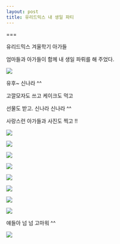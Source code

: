 ```yaml
---
layout: post
title: 유리드믹스 내 생일 파티
---
```

===

유리드믹스 겨울학기 아가들

엄마들과 아가들이 함께 내 생일 파뤼를 해 주었다.

![](http://previews.123rf.com/images/yayayoy/yayayoy1306/yayayoy130600009/20460345-Birthday-emoticon-blowing-cake-candle-Stock-Vector-happy.jpg)

유후~ 신나라 ^^

고깔모자도 쓰고 케이크도 먹고

선물도 받고. 신나라 신나라 ^^

사랑스런 아가들과 사진도 찍고 !!

![](https://dl.dropboxusercontent.com/u/9792864/141117%20%EC%9C%A0%EB%A6%AC%EB%93%9C%EB%AF%B9%EC%8A%A4%20%EB%82%B4%20%EC%83%9D%EC%9D%BC%20%ED%8C%8C%ED%8B%B0/IMG_2450.JPG)


![](https://dl.dropboxusercontent.com/u/9792864/141117%20%EC%9C%A0%EB%A6%AC%EB%93%9C%EB%AF%B9%EC%8A%A4%20%EB%82%B4%20%EC%83%9D%EC%9D%BC%20%ED%8C%8C%ED%8B%B0/IMG_2451.JPG)


![](https://dl.dropboxusercontent.com/u/9792864/141117%20%EC%9C%A0%EB%A6%AC%EB%93%9C%EB%AF%B9%EC%8A%A4%20%EB%82%B4%20%EC%83%9D%EC%9D%BC%20%ED%8C%8C%ED%8B%B0/IMG_2453.JPG)


![](https://dl.dropboxusercontent.com/u/9792864/141117%20%EC%9C%A0%EB%A6%AC%EB%93%9C%EB%AF%B9%EC%8A%A4%20%EB%82%B4%20%EC%83%9D%EC%9D%BC%20%ED%8C%8C%ED%8B%B0/IMG_2455.JPG)


![](https://dl.dropboxusercontent.com/u/9792864/141117%20%EC%9C%A0%EB%A6%AC%EB%93%9C%EB%AF%B9%EC%8A%A4%20%EB%82%B4%20%EC%83%9D%EC%9D%BC%20%ED%8C%8C%ED%8B%B0/IMG_2458.JPG)


![](https://dl.dropboxusercontent.com/u/9792864/141117%20%EC%9C%A0%EB%A6%AC%EB%93%9C%EB%AF%B9%EC%8A%A4%20%EB%82%B4%20%EC%83%9D%EC%9D%BC%20%ED%8C%8C%ED%8B%B0/IMG_2460.JPG)


![](https://dl.dropboxusercontent.com/u/9792864/141117%20%EC%9C%A0%EB%A6%AC%EB%93%9C%EB%AF%B9%EC%8A%A4%20%EB%82%B4%20%EC%83%9D%EC%9D%BC%20%ED%8C%8C%ED%8B%B0/IMG_2466.JPG)


![](https://dl.dropboxusercontent.com/u/9792864/141117%20%EC%9C%A0%EB%A6%AC%EB%93%9C%EB%AF%B9%EC%8A%A4%20%EB%82%B4%20%EC%83%9D%EC%9D%BC%20%ED%8C%8C%ED%8B%B0/IMG_2468.JPG)



얘들아 넘 넘 고마워 ^^

![](http://cfile21.uf.tistory.com/image/2527414A528570D81D2B1B)
